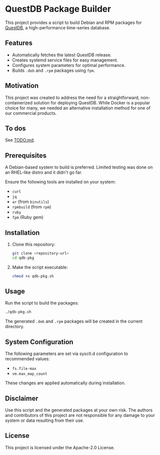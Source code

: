 # QuestDB Package Builder

This project provides a script to build Debian and RPM packages for [QuestDB](https://questdb.io/), 
a high-performance time-series database.

## Features
- Automatically fetches the latest QuestDB release.
- Creates systemd service files for easy management.
- Configures system parameters for optimal performance.
- Builds `.deb` and `.rpm` packages using `fpm`.

## Motivation
This project was created to address the need for a straightforward, non-containerized solution for deploying QuestDB. While Docker is a popular choice for many, we needed an alternative installation method for one of our commercial products.

## To dos
See [TODO.md](TODO.md).

## Prerequisites
A Debian-based system to build is preferred. Limited testing was done on an RHEL-like distro and
it didn't go far.

Ensure the following tools are installed on your system:
- `curl`
- `jq`
- `ar` (from `binutils`)
- `rpmbuild` (from `rpm`)
- `ruby`
- `fpm` (Ruby gem)

## Installation
1. Clone this repository:
   ```bash
   git clone <repository-url>
   cd qdb-pkg
   ```
2. Make the script executable:
   ```bash
   chmod +x qdb-pkg.sh
   ```

## Usage
Run the script to build the packages:
```bash
./qdb-pkg.sh
```
The generated `.deb` and `.rpm` packages will be created in the current directory.

## System Configuration
The following parameters are set via sysctl.d configuration to recommended values:
- `fs.file-max`
- `vm.max_map_count`

These changes are applied automatically during installation.

## Disclaimer
Use this script and the generated packages at your own risk. The authors and contributors of this
project are not responsible for any damage to your system or data resulting from their use.

## License
This project is licensed under the Apache-2.0 License.